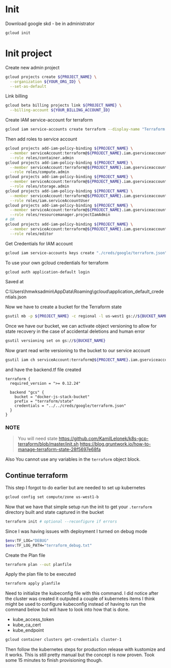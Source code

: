 # Init
Download google skd - be in administrator
```bash
gcloud init
```

# Init project
Create new admin project
```bash
gcloud projects create ${PROJECT_NAME} \
  --organization ${YOUR_ORG_ID} \
  --set-as-default
```
Link billing
```bash
gcloud beta billing projects link ${PROJECT_NAME} \
  --billing-account ${YOUR_BILLING_ACCOUNT_ID}
```
Create IAM service-account for terraform
```bash
gcloud iam service-accounts create terraform --display-name "Terraform admin account"
```
Then add roles to service account
```bash
gcloud projects add-iam-policy-binding ${PROJECT_NAME} \
  --member serviceAccount:terraform@${PROJECT_NAME}.iam.gserviceaccount.com \
  --role roles/container.admin
gcloud projects add-iam-policy-binding ${PROJECT_NAME} \
  --member serviceAccount:terraform@${PROJECT_NAME}.iam.gserviceaccount.com \
  --role roles/compute.admin
gcloud projects add-iam-policy-binding ${PROJECT_NAME} \
  --member serviceAccount:terraform@${PROJECT_NAME}.iam.gserviceaccount.com \
  --role roles/storage.admin
gcloud projects add-iam-policy-binding ${PROJECT_NAME} \
  --member serviceAccount:terraform@${PROJECT_NAME}.iam.gserviceaccount.com \
  --role roles/iam.serviceAccountUser
gcloud projects add-iam-policy-binding ${PROJECT_NAME} \
  --member serviceAccount:terraform@${PROJECT_NAME}.iam.gserviceaccount.com \
  --role roles/resourcemanager.projectIamAdmin
# OR
gcloud projects add-iam-policy-binding ${PROJECT_NAME} \
  --member serviceAccount:terraform@${PROJECT_NAME}.iam.gserviceaccount.com \
  --role roles/editor
```
Get Credentials for IAM account
```bash
gcloud iam service-accounts keys create "./creds/google/terraform.json" --iam-account terraform@${PROJECT_NAME}.iam.gserviceaccount.com
```

To use your own gcloud credentials for terraform
```bash
gcloud auth application-default login
```
Saved at 

C:\Users\hmwksadmin\AppData\Roaming\gcloud\application_default_credentials.json

Now we have to create a bucket for the Terraform state
```bash
gsutil mb -p ${PROJECT_NAME} -c regional -l us-west1 gs://${BUCKET_NAME}
```
Once we have our bucket, we can activate object versioning to allow for state recovery in the case of accidental deletions and human error
```bash
gsutil versioning set on gs://${BUCKET_NAME}
```
Now grant read write versioning to the bucket to our service account
```bash
gsutil iam ch serviceAccount:terraform@${PROJECT_NAME}.iam.gserviceaccount.com:legacyBucketWriter gs://${BUCKET_NAME}
```

and have the backend.tf file created 
```hcl
terraform {
  required_version = ">= 0.12.24"
  
  backend "gcs" {
    bucket = "docker-js-stack-bucket"
    prefix = "terraform/state"
    credentials = "../../creds/google/terraform.json"
  }
}
```

### NOTE
> You will need state
https://github.com/KamilLelonek/k8s-gcp-terraform/blob/master/init.sh
https://blog.gruntwork.io/how-to-manage-terraform-state-28f5697e68fa

Also You cannot use any variables in the `terraform` object block.

## Continue terraform
This step I forgot to do earlier but are needed to set up kubernetes
```bash
gcloud config set compute/zone us-west1-b
```
Now that we have that simple setup run the init to get your `.terraform` directory built and state captured in the bucket
```bash
terraform init # optional --reconfigure if errors
```
Since I was having issues with deployment I turned on debug mode
```bash
$env:TF_LOG="DEBUG"
$env:TF_LOG_PATH="terraform_debug.txt"
```

Create the Plan file
```bash
terraform plan --out planfile
```
Apply the plan file to be executed
```bash
terraform apply planfile
```
Need to initialize the kubeconfig file with this command. I did notice after the cluster was created it outputed a couple of kubernetes items I think might be used to configure kubeconfig instead of having to run the command below but will have to look into how that is done.
* kube_access_token
* kube_ca_cert
* kube_endpoint
```bash
gcloud container clusters get-credentials cluster-1
```

Then follow the kubernetes steps for production release with kustomize and it works. 
This is still pretty manual but the concept is now proven. Took some 15 minutes to finish provisioning though.